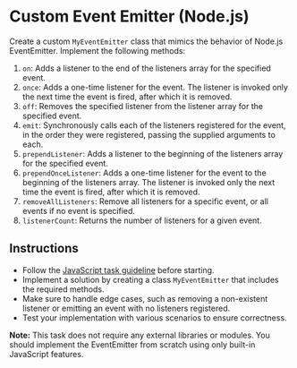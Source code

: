 # Custom Event Emitter (Node.js)
Create a custom `MyEventEmitter` class that mimics the behavior of Node.js EventEmitter. Implement the following methods:

1. `on`: Adds a listener to the end of the listeners array for the specified event.
2. `once`: Adds a one-time listener for the event. The listener is invoked only the next time the event is fired, after which it is removed.
3. `off`: Removes the specified listener from the listener array for the specified event.
4. `emit`: Synchronously calls each of the listeners registered for the event, in the order they were registered, passing the supplied arguments to each.
5. `prependListener`: Adds a listener to the beginning of the listeners array for the specified event.
6. `prependOnceListener`: Adds a one-time listener for the event to the beginning of the listeners array. The listener is invoked only the next time the event is fired, after which it is removed.
7. `removeAllListeners`: Remove all listeners for a specific event, or all events if no event is specified.
8. `listenerCount`: Returns the number of listeners for a given event.

## Instructions

- Follow the [JavaScript task guideline](https://github.com/mate-academy/js_task-guideline/blob/master/README.md) before starting.
- Implement a solution by creating a class `MyEventEmitter` that includes the required methods.
- Make sure to handle edge cases, such as removing a non-existent listener or emitting an event with no listeners registered.
- Test your implementation with various scenarios to ensure correctness.

**Note:** This task does not require any external libraries or modules. You should implement the EventEmitter from scratch using only built-in JavaScript features.
